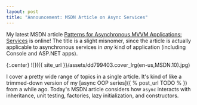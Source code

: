 ```yaml
---
layout: post
title: "Announcement: MSDN Article on Async Services"
---
```

My latest MSDN article [Patterns for Asynchronous MVVM Applications: Services](http://msdn.microsoft.com/en-us/magazine/dn683795.aspx) is online! The title is a slight misnomer, since the article is actually applicable to asynchronous services in _any_ kind of application (including Console and ASP.NET apps).

{:.center}
![]({{ site_url }}/assets/dd799403.cover_lrg(en-us,MSDN.10).jpg)  

I cover a pretty wide range of topics in a single article. It's kind of like a trimmed-down version of my [async OOP series]({ % post_url TODO % }) from a while ago. Today's MSDN article considers how `async` interacts with inheritance, unit testing, factories, lazy initialization, and constructors.

